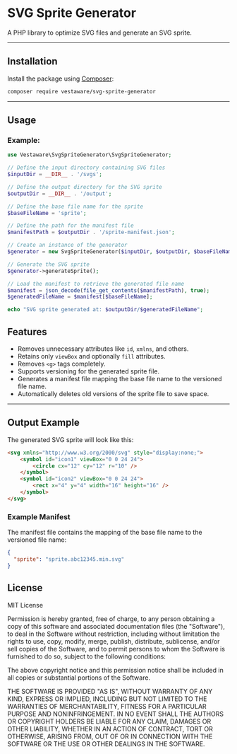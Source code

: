 # SVG Sprite Generator

A PHP library to optimize SVG files and generate an SVG sprite.

---

## Installation

Install the package using [Composer](https://getcomposer.org/):

```bash
composer require vestaware/svg-sprite-generator
```

---

## Usage

### Example:
```php
use Vestaware\SvgSpriteGenerator\SvgSpriteGenerator;

// Define the input directory containing SVG files
$inputDir = __DIR__ . '/svgs';

// Define the output directory for the SVG sprite
$outputDir = __DIR__ . '/output';

// Define the base file name for the sprite
$baseFileName = 'sprite';

// Define the path for the manifest file
$manifestPath = $outputDir . '/sprite-manifest.json';

// Create an instance of the generator
$generator = new SvgSpriteGenerator($inputDir, $outputDir, $baseFileName, $manifestPath, removeFill: true);

// Generate the SVG sprite
$generator->generateSprite();

// Load the manifest to retrieve the generated file name
$manifest = json_decode(file_get_contents($manifestPath), true);
$generatedFileName = $manifest[$baseFileName];

echo "SVG sprite generated at: $outputDir/$generatedFileName";

```

## Features

- Removes unnecessary attributes like `id`, `xmlns`, and others.
- Retains only `viewBox` and optionally `fill` attributes.
- Removes `<g>` tags completely.
- Supports versioning for the generated sprite file.
- Generates a manifest file mapping the base file name to the versioned file name.
- Automatically deletes old versions of the sprite file to save space.

---

## Output Example

The generated SVG sprite will look like this:

```html
<svg xmlns="http://www.w3.org/2000/svg" style="display:none;">
    <symbol id="icon1" viewBox="0 0 24 24">
        <circle cx="12" cy="12" r="10" />
    </symbol>
    <symbol id="icon2" viewBox="0 0 24 24">
        <rect x="4" y="4" width="16" height="16" />
    </symbol>
</svg>

```

### Example Manifest

The manifest file contains the mapping of the base file name to the versioned file name:

```json
{
  "sprite": "sprite.abc12345.min.svg"
}

```

## License

MIT License

Permission is hereby granted, free of charge, to any person obtaining a copy
of this software and associated documentation files (the "Software"), to deal
in the Software without restriction, including without limitation the rights
to use, copy, modify, merge, publish, distribute, sublicense, and/or sell
copies of the Software, and to permit persons to whom the Software is
furnished to do so, subject to the following conditions:

The above copyright notice and this permission notice shall be included in all
copies or substantial portions of the Software.

THE SOFTWARE IS PROVIDED "AS IS", WITHOUT WARRANTY OF ANY KIND, EXPRESS OR
IMPLIED, INCLUDING BUT NOT LIMITED TO THE WARRANTIES OF MERCHANTABILITY,
FITNESS FOR A PARTICULAR PURPOSE AND NONINFRINGEMENT. IN NO EVENT SHALL THE
AUTHORS OR COPYRIGHT HOLDERS BE LIABLE FOR ANY CLAIM, DAMAGES OR OTHER
LIABILITY, WHETHER IN AN ACTION OF CONTRACT, TORT OR OTHERWISE, ARISING FROM,
OUT OF OR IN CONNECTION WITH THE SOFTWARE OR THE USE OR OTHER DEALINGS IN THE
SOFTWARE.
